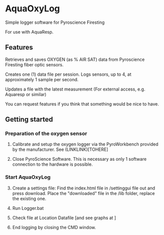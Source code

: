# AquaOxyLog
 Simple logger software for Pyroscience Firesting

For use with AquaResp.


## Features

Retrieves and saves OXYGEN (as % AIR SAT) data from Pyroscience Firesting fiber optic sensors.

Creates one (1) data file per session. Logs sensors, up to 4, at approximately 1 sample per second.

Updates a file with the latest measurement (For external access, e.g. Aquaresp or similar)

You can request features if you think that something would be nice to have.

## Getting started

### Preparation of the oxygen sensor

 1. Calibrate and setup the oxygen logger via the PyroWorkbench provided by the manufacturer.
 See (LINKLINK)[TOHERE]

 2. Close PyroScience Software. This is necessary as only 1 software connection to the hardware is possible.

### Start AquaOxyLog

 3.  Create a settings file: Find the index.html file in /settinggui file out and press download. Place the "downloaded" file in the /lib folder, replace the existing one.

 4. Run Logger.bat

 5. Check file at Location Datafile [and see graphs at ]

 6. End logging by closing the CMD window.

